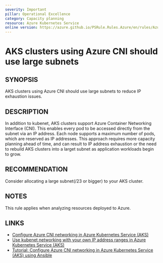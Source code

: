 ```yaml
---
severity: Important
pillar: Operational Excellence
category: Capacity planning
resource: Azure Kubernetes Service
online version: https://azure.github.io/PSRule.Rules.Azure/en/rules/Azure.AKS.AzureCNI/
---
```


# AKS clusters using Azure CNI should use large subnets

## SYNOPSIS

AKS clusters using Azure CNI should use large subnets to reduce IP exhaustion issues.

## DESCRIPTION

In addition to kubenet, AKS clusters support Azure Container Networking Interface (CNI). This enables every pod to be accessed directly from the subnet via an IP address. Each node supports a maximum number of pods, which are reserved as IP addresses. This approach requires more capacity planning ahead of time, and can result to IP address exhaustion or the need to rebuild AKS clusters into a larget subnet as application workloads begin to grow.

## RECOMMENDATION

Consider allocating a large subnet(/23 or bigger) to your AKS cluster.

## NOTES

This rule applies when analyzing resources deployed to Azure.

## LINKS

- [Configure Azure CNI networking in Azure Kubernetes Service (AKS)](https://docs.microsoft.com/azure/aks/configure-azure-cni)
- [Use kubenet networking with your own IP address ranges in Azure Kubernetes Service (AKS)](https://docs.microsoft.com/azure/aks/configure-kubenet)
- [Tutorial: Configure Azure CNI networking in Azure Kubernetes Service (AKS) using Ansible](https://docs.microsoft.com/azure/developer/ansible/aks-configure-cni-networking?tabs=ansible)